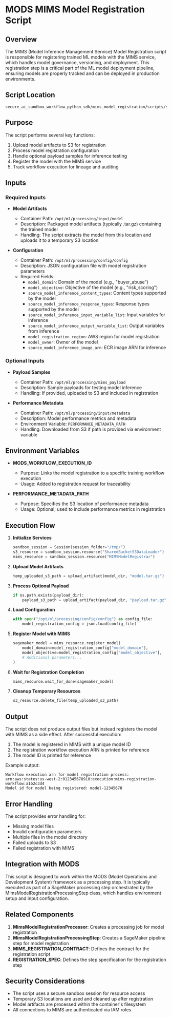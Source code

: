 # MODS MIMS Model Registration Script

## Overview

The MIMS (Model Inference Management Service) Model Registration script is responsible for registering trained ML models with the MIMS service, which handles model governance, versioning, and deployment. This registration step is a critical part of the ML model deployment pipeline, ensuring models are properly tracked and can be deployed in production environments.

## Script Location

```
secure_ai_sandbox_workflow_python_sdk/mims_model_registration/scripts/script.py
```

## Purpose

The script performs several key functions:
1. Upload model artifacts to S3 for registration
2. Process model registration configuration
3. Handle optional payload samples for inference testing
4. Register the model with the MIMS service
5. Track workflow execution for lineage and auditing

## Inputs

### Required Inputs

- **Model Artifacts**
  - Container Path: `/opt/ml/processing/input/model`
  - Description: Packaged model artifacts (typically .tar.gz) containing the trained model
  - Handling: The script extracts the model from this location and uploads it to a temporary S3 location

- **Configuration**
  - Container Path: `/opt/ml/processing/config/config`
  - Description: JSON configuration file with model registration parameters
  - Required Fields:
    - `model_domain`: Domain of the model (e.g., "buyer_abuse")
    - `model_objective`: Objective of the model (e.g., "risk_scoring")
    - `source_model_inference_content_types`: Content types supported by the model
    - `source_model_inference_response_types`: Response types supported by the model
    - `source_model_inference_input_variable_list`: Input variables for inference
    - `source_model_inference_output_variable_list`: Output variables from inference
    - `model_registration_region`: AWS region for model registration
    - `model_owner`: Owner of the model
    - `source_model_inference_image_arn`: ECR image ARN for inference

### Optional Inputs

- **Payload Samples**
  - Container Path: `/opt/ml/processing/mims_payload`
  - Description: Sample payloads for testing model inference
  - Handling: If provided, uploaded to S3 and included in registration

- **Performance Metadata**
  - Container Path: `/opt/ml/processing/input/metadata`
  - Description: Model performance metrics and metadata
  - Environment Variable: `PERFORMANCE_METADATA_PATH`
  - Handling: Downloaded from S3 if path is provided via environment variable

## Environment Variables

- **MODS_WORKFLOW_EXECUTION_ID**
  - Purpose: Links the model registration to a specific training workflow execution
  - Usage: Added to registration request for traceability

- **PERFORMANCE_METADATA_PATH**
  - Purpose: Specifies the S3 location of performance metadata
  - Usage: Optional; used to include performance metrics in registration

## Execution Flow

1. **Initialize Services**
   ```python
   sandbox_session = Session(session_folder="/tmp/")
   s3_resource = sandbox_session.resource("SharedBucketS3DataLoader")
   mims_resource = sandbox_session.resource("MIMSModelRegistrar")
   ```

2. **Upload Model Artifacts**
   ```python
   temp_uploaded_s3_path = upload_artifact(model_dir, "model.tar.gz")
   ```

3. **Process Optional Payload**
   ```python
   if os.path.exists(payload_dir):
       payload_s3_path = upload_artifact(payload_dir, "payload.tar.gz")
   ```

4. **Load Configuration**
   ```python
   with open("/opt/ml/processing/config/config") as config_file:
       model_registration_config = json.load(config_file)
   ```

5. **Register Model with MIMS**
   ```python
   sagemaker_model = mims_resource.register_model(
       model_domain=model_registration_config["model_domain"],
       model_objective=model_registration_config["model_objective"],
       # Additional parameters...
   )
   ```

6. **Wait for Registration Completion**
   ```python
   mims_resource.wait_for_done(sagemaker_model)
   ```

7. **Cleanup Temporary Resources**
   ```python
   s3_resource.delete_file(temp_uploaded_s3_path)
   ```

## Output

The script does not produce output files but instead registers the model with MIMS as a side effect. After successful execution:

1. The model is registered in MIMS with a unique model ID
2. The registration workflow execution ARN is printed for reference
3. The model ID is printed for reference

Example output:
```
Workflow execution arn for model registration process: arn:aws:states:us-west-2:012345678910:execution:mims-registration-workflow:a1b2c3d4
Model id for model being registered: model-12345678
```

## Error Handling

The script provides error handling for:
- Missing model files
- Invalid configuration parameters
- Multiple files in the model directory
- Failed uploads to S3
- Failed registration with MIMS

## Integration with MODS

This script is designed to work within the MODS (Model Operations and Development System) framework as a processing step. It is typically executed as part of a SageMaker processing step orchestrated by the MimsModelRegistrationProcessingStep class, which handles environment setup and input configuration.

## Related Components

1. **MimsModelRegistrationProcessor**: Creates a processing job for model registration
2. **MimsModelRegistrationProcessingStep**: Creates a SageMaker pipeline step for model registration
3. **MIMS_REGISTRATION_CONTRACT**: Defines the contract for the registration script
4. **REGISTRATION_SPEC**: Defines the step specification for the registration step

## Security Considerations

- The script uses a secure sandbox session for resource access
- Temporary S3 locations are used and cleaned up after registration
- Model artifacts are processed within the container's filesystem
- All connections to MIMS are authenticated via IAM roles
